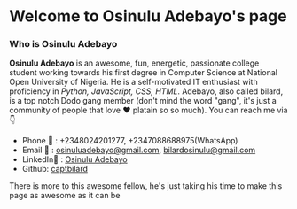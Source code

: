 # Welcome to Osinulu Adebayo's page

### Who is Osinulu Adebayo 

**Osinulu Adebayo** is an awesome, fun, energetic, passionate college student working towards his first degree in Computer Science at National Open University of Nigeria. He is a self-motivated IT enthusiast with proficiency in *Python, JavaScript, CSS, HTML*. Adebayo, also called bilard, is a top notch Dodo gang member (don't mind the word "gang", it's just a community of people that love :heart: platain so so much). You can reach me via :point_down:
* Phone :iphone: : +2348024201277, +2347088688975(WhatsApp)
* Email :email: : osinuluadebayo@gmail.com, bilardosinulu@gmail.com
* LinkedIn:link: : [Osinulu Adebayo](https://www.linkedin.com/in/adebayo-osinulu-b9a377bb)
* Github: [captbilard](https://github.com/captbilard)


There is more to this awesome fellow, he's just taking his time to make this page as awesome as it can be
